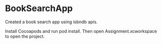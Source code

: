 BookSearchApp
=============

Created a book search app using isbndb apis.

Install Cocoapods and run pod install. Then open Assignment.xcworkspace to open the project.
